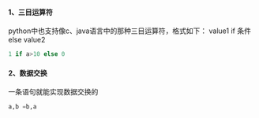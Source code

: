#### 1、三目运算符
python中也支持像c、java语言中的那种三目运算符，格式如下：
value1 if 条件 else value2

```python
1 if a>10 else 0
```

#### 2、数据交换
一条语句就能实现数据交换的
```python 
a,b =b,a
```

